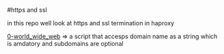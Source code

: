 #https and ssl

in this repo well look at https and ssl termination in haproxy

[0-world_wide_web](./0-world_wide_web) => a script that accesps domain name as a string which is amdatory and subdomains are optional
